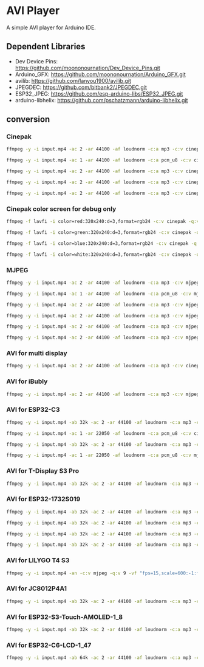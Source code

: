# AVI Player

A simple AVI player for Arduino IDE.

## Dependent Libraries

- Dev Device Pins: <https://github.com/moononournation/Dev_Device_Pins.git>
- Arduino_GFX: <https://github.com/moononournation/Arduino_GFX.git>
- avilib: <https://github.com/lanyou1900/avilib.git>
- JPEGDEC: <https://github.com/bitbank2/JPEGDEC.git>
- ESP32_JPEG: <https://github.com/esp-arduino-libs/ESP32_JPEG.git>
- arduino-libhelix: <https://github.com/pschatzmann/arduino-libhelix.git>

## conversion

### Cinepak

```sh
ffmpeg -y -i input.mp4 -ac 2 -ar 44100 -af loudnorm -c:a mp3 -c:v cinepak -q:v 10 -vf "fps=30,scale=-1:240:flags=lanczos,crop=320:240:(in_w-320)/2:0" AviMp3Cinepak240p30fps.avi

ffmpeg -y -i input.mp4 -ac 1 -ar 44100 -af loudnorm -c:a pcm_u8 -c:v cinepak -q:v 10 -vf "fps=30,scale=-1:240:flags=lanczos,crop=320:240:(in_w-320)/2:0" AviPcmu8Cinepak240p30fps.avi

ffmpeg -y -i input.mp4 -ac 2 -ar 44100 -af loudnorm -c:a mp3 -c:v cinepak -q:v 10 -vf "fps=30,scale=-1:272:flags=lanczos,crop=480:272:(in_w-480)/2:0" AviMp3Cinepak272p30fps.avi

ffmpeg -y -i input.mp4 -ac 2 -ar 44100 -af loudnorm -c:a mp3 -c:v cinepak -q:v 100 -vf "fps=30,scale=-1:600:flags=lanczos,crop=1024:600:(in_w-1024)/2:0" AviMp3Cinepak1024x600.avi

ffmpeg -y -i input.mp4 -ac 2 -ar 44100 -af loudnorm -c:a mp3 -c:v cinepak -q:v 10 -vf "scale=-1:360:flags=lanczos,crop=360:360:(in_w-360)/2:0" AviMp3Cinepak360sq.avi
```

### Cinepak color screen for debug only

```sh
ffmpeg -f lavfi -i color=red:320x240:d=3,format=rgb24 -c:v cinepak -q:v 10 -vf "fps=15" red.avi

ffmpeg -f lavfi -i color=green:320x240:d=3,format=rgb24 -c:v cinepak -q:v 10 -vf "fps=15" green.avi

ffmpeg -f lavfi -i color=blue:320x240:d=3,format=rgb24 -c:v cinepak -q:v 10 -vf "fps=15" blue.avi

ffmpeg -f lavfi -i color=white:320x240:d=3,format=rgb24 -c:v cinepak -q:v 10 -vf "fps=15" white.avi
```

### MJPEG

```sh
ffmpeg -y -i input.mp4 -ac 2 -ar 44100 -af loudnorm -c:a mp3 -c:v mjpeg -q:v 7 -vf "fps=15,scale=-1:240:flags=lanczos,crop=320:240:(in_w-320)/2:0" AviMp3Mjpeg240p15fps.avi

ffmpeg -y -i input.mp4 -ac 1 -ar 44100 -af loudnorm -c:a pcm_u8 -c:v mjpeg -q:v 7 -vf "fps=15,scale=-1:240:flags=lanczos,crop=320:240:(in_w-320)/2:0" AviPcmu8Mjpeg240p15fps.avi

ffmpeg -y -i input.mp4 -ac 2 -ar 44100 -af loudnorm -c:a mp3 -c:v mjpeg -q:v 7 -vf "fps=15,scale=-1:272:flags=lanczos,crop=480:272:(in_w-480)/2:0" AviMp3Mjpeg272p15fps.avi

ffmpeg -y -i input.mp4 -ac 2 -ar 44100 -af loudnorm -c:a mp3 -c:v mjpeg -q:v 7 -vf "fps=30,scale=-1:600:flags=lanczos,crop=1024:592:(in_w-1024)/2:0" AviMp3Mjpeg1024x592.avi

ffmpeg -y -i input.mp4 -ac 2 -ar 44100 -af loudnorm -c:a mp3 -c:v mjpeg -q:v 7 -vf "scale=-1:360:flags=lanczos,crop=360:360:(in_w-360)/2:0" AviMp3Mjpeg360sq.avi

ffmpeg -y -i input.mp4 -ac 2 -ar 44100 -af loudnorm -c:a mp3 -c:v mjpeg -q:v 7 -vf "fps=12,scale=-1:320:flags=lanczos,crop=480:320:(in_w-480)/2:0" AviMp3Mjpeg480x320.avi
```

### AVI for multi display

```sh
ffmpeg -y -i input.mp4 -ac 2 -ar 44100 -af loudnorm -c:a mp3 -c:v cinepak -q:v 20 -vf "fps=10,scale=800:-1:flags=lanczos,crop=800:400:0:(in_h-400)/2" AviMp3Cinepak400p10fps.avi
```

### AVI for iBubly

```sh
ffmpeg -y -i input.mp4 -ac 2 -ar 44100 -af loudnorm -c:a mp3 -c:v mjpeg -q:v 7 -vf "fps=15,scale=-1:240:flags=lanczos,crop=288:240:(in_w-288)/2:0" AviMp3Mjpeg288x240.avi
```

### AVI for ESP32-C3

```sh
ffmpeg -y -i input.mp4 -ab 32k -ac 2 -ar 44100 -af loudnorm -c:a mp3 -c:v cinepak -q:v 20 -vf "fps=12,scale=-1:240:flags=lanczos,crop=288:240:(in_w-288)/2:0" AviMp3Cinepak288x240.avi

ffmpeg -y -i input.mp4 -ac 1 -ar 22050 -af loudnorm -c:a pcm_u8 -c:v cinepak -q:v 20 -vf "fps=15,scale=-1:240:flags=lanczos,crop=288:240:(in_w-288)/2:0" AviPcmu8Cinepak288x240.avi

ffmpeg -y -i input.mp4 -ab 32k -ac 2 -ar 44100 -af loudnorm -c:a mp3 -c:v mjpeg -q:v 9 -vf "fps=10,scale=-1:240:flags=lanczos,crop=288:240:(in_w-288)/2:0" AviMp3Mjpeg288x240.avi

ffmpeg -y -i input.mp4 -ac 1 -ar 22050 -af loudnorm -c:a pcm_u8 -c:v mjpeg -q:v 9 -vf "fps=12,scale=-1:240:flags=lanczos,crop=288:240:(in_w-288)/2:0" AviPcmu8Mjpeg288x240.avi
```

### AVI for T-Display S3 Pro

```sh
ffmpeg -y -i input.mp4 -ab 32k -ac 2 -ar 44100 -af loudnorm -c:a mp3 -c:v mjpeg -q:v 9 -vf "fps=15,scale=480:-1:flags=lanczos,crop=480:220:0:(in_h-220)/2" AviMp3Mjpeg480x220.avi
```

### AVI for ESP32-1732S019

```sh
ffmpeg -y -i input.mp4 -ab 32k -ac 2 -ar 44100 -af loudnorm -c:a mp3 -c:v mjpeg -q:v 9 -vf "fps=15,scale=320:-1:flags=lanczos,crop=320:170:0:(in_h-170)/2" AviMp3Mjpeg320x170.avi

ffmpeg -y -i input.mp4 -ab 32k -ac 2 -ar 44100 -af loudnorm -c:a mp3 -c:v mjpeg -q:v 9 -vf "fps=15,scale=320:-1:flags=lanczos,crop=320:172:0:(in_h-172)/2" AviMp3Mjpeg320x172.avi

ffmpeg -y -i input.mp4 -ab 32k -ac 2 -ar 44100 -af loudnorm -c:a mp3 -c:v mjpeg -q:v 9 -vf "fps=15,scale=-1:320:flags=lanczos,crop=170:320:(in_w-170)/2:0" AviMp3Mjpeg170x320.avi

ffmpeg -y -i input.mp4 -ab 32k -ac 2 -ar 44100 -af loudnorm -c:a mp3 -c:v mjpeg -q:v 9 -vf "fps=15,scale=-1:320:flags=lanczos,crop=172:320:(in_w-172)/2:0" AviMp3Mjpeg172x320.avi
```

### AVI for LILYGO T4 S3

```sh
ffmpeg -y -i input.mp4 -an -c:v mjpeg -q:v 9 -vf "fps=15,scale=600:-1:flags=lanczos,transpose=1" AviMp3Mjpeg338x600.avi
```

### AVI for JC8012P4A1

```sh
ffmpeg -y -i input.mp4 -ab 32k -ac 2 -ar 44100 -af loudnorm -c:a mp3 -c:v mjpeg -q:v 11 -vf "fps=30,scale=-1:800:flags=lanczos,crop=1280:800:(in_w-1280)/2:0,transpose=1" AviMp3Mjpeg800x1280.avi
```

### AVI for ESP32-S3-Touch-AMOLED-1_8

```sh
ffmpeg -y -i input.mp4 -ab 32k -ac 2 -ar 44100 -af loudnorm -c:a mp3 -c:v mjpeg -q:v 11 -vf "fps=15,scale=-1:368:flags=lanczos,crop=448:368:(in_w-448)/2:0,transpose=1" AviMp3Mjpeg368x448.avi
```

### AVI for ESP32-C6-LCD-1_47

```sh
ffmpeg -y -i input.mp4 -ab 64k -ac 2 -ar 44100 -af loudnorm -c:a mp3 -c:v mjpeg -q:v 11 -vf "fps=10,scale=320:-1:flags=lanczos,crop=320:172:0:(in_h-172)/2" AviMp3Mjpeg320x172.avi
```

